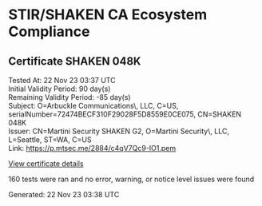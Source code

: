 # STIR/SHAKEN CA Ecosystem Compliance

## Certificate SHAKEN 048K

Tested At: 22 Nov 23 03:37 UTC\
Initial Validity Period: 90 day(s)\
Remaining Validity Period: -85 day(s)\
Subject: O=Arbuckle Communications\\, LLC, C=US, serialNumber=72474BECF310F29028F5D8559E0CE075, CN=SHAKEN 048K\
Issuer: CN=Martini Security SHAKEN G2, O=Martini Security\\, LLC, L=Seattle, ST=WA, C=US\
Link: https://p.mtsec.me/2884/c4qV7Qc9-IO1.pem

[View certificate details](https://understandingwebpki.com/?cert=MIIDJjCCAsygAwIBAgIUc4qV7Qc9%2BIO18UoQBEoMuTBC0QswCgYIKoZIzj0EAwIwcTELMAkGA1UEBhMCVVMxCzAJBgNVBAgTAldBMRAwDgYDVQQHEwdTZWF0dGxlMR4wHAYDVQQKExVNYXJ0aW5pIFNlY3VyaXR5LCBMTEMxIzAhBgNVBAMTGk1hcnRpbmkgU2VjdXJpdHkgU0hBS0VOIEcyMB4XDTIzMDUzMTIwNTkzMVoXDTIzMDgyOTAwMDAwMFowdTEUMBIGA1UEAxMLU0hBS0VOIDA0OEsxKTAnBgNVBAUTIDcyNDc0QkVDRjMxMEYyOTAyOEY1RDg1NTlFMENFMDc1MQswCQYDVQQGEwJVUzElMCMGA1UEChMcQXJidWNrbGUgQ29tbXVuaWNhdGlvbnMsIExMQzBZMBMGByqGSM49AgEGCCqGSM49AwEHA0IABA9GyNb4ZfqGOtP8mq%2FI2LFxjE19IarVr7lRWuMiA2%2BQjjqqt9o6sz0JCTzjhXdDM4NB40JUsyN%2FBrFj2CBq9oSjggE8MIIBODAOBgNVHQ8BAf8EBAMCB4AwDAYDVR0TAQH%2FBAIwADAdBgNVHQ4EFgQUyxHMoE02wtO6CXfGjtDjliMpRIswHwYDVR0jBBgwFoAUKIRQXuRDeCzQc7OLG%2F2kzBZimBgwFgYIKwYBBQUHARoECjAIoAYWBDA0OEswgaYGA1UdHwSBnjCBmzCBmKA6oDiGNmh0dHBzOi8vYXV0aGVudGljYXRlLWFwaS5pY29uZWN0aXYuY29tL2Rvd25sb2FkL3YxL2NybKJapFgwVjEUMBIGA1UEBxMLQnJpZGdld2F0ZXIxCzAJBgNVBAgTAk5KMRMwEQYDVQQDEwpTVEktUEEgQ1JMMQswCQYDVQQGEwJVUzEPMA0GA1UEChMGU1RJLVBBMBcGA1UdIAQQMA4wDAYKYIZIAYb%2FCQEBAzAKBggqhkjOPQQDAgNIADBFAiEAoSqYxvvw1KewxrnsA5sMpJtqL2%2FcRDnvgTNAdoh7HvgCIBTwWjwo%2BDKUxtb2M6p%2FF2B8ig7pZOzcwZbvj4ZxL8ta)

160 tests were ran and no error, warning, or notice level issues were found


Generated: 22 Nov 23 03:38 UTC